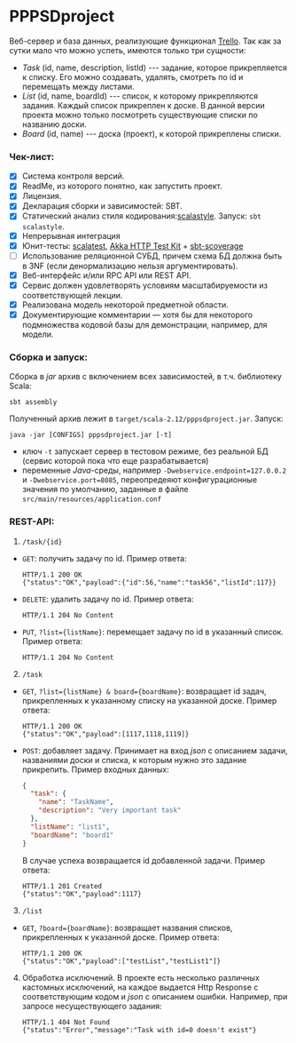 # PPPSDproject
Веб-сервер и база данных, реализующие функционал [Trello](http://trello.com). Так как за сутки мало что можно успеть, имеются только три сущности:
* *Task* (id, name, description, listId) --- задание, которое прикрепляется к списку. Его можно создавать, удалять, смотреть по id и перемещать между листами.
* *List* (id, name, boardId) --- список, к которому прикрепляются задания. Каждый список прикреплен к доске. В данной  версии проекта можно только посмотреть существующие списки по названию доски.
* *Board* (id, name) --- доска (проект), к которой прикреплены списки.

### Чек-лист:
* [x] Система контроля версий.
* [x] ReadMe, из которого понятно, как запустить проект.
* [x] Лицензия.
* [x] Декларация сборки и зависимостей: SBT.
* [x] Статический анализ стиля кодирования:[scalastyle](http://www.scalastyle.org/sbt.html). Запуск: `sbt scalastyle`.
* [x] Непрерывная интеграция 
* [x] Юнит-тесты: [scalatest](http://www.scalatest.org/), [Akka HTTP Test Kit](https://doc.akka.io/docs/akka-http/10.0.11/scala/http/routing-dsl/testkit.html) + [sbt-scoverage](https://github.com/scoverage/sbt-scoverage)
* [ ] Использование реляционной СУБД, причем схема БД должна быть в 3NF (если денормализацию нельзя аргументировать).
* [x] Веб-интерфейс и/или RPC API или REST API.
* [x] Сервис должен удовлетворять условиям масштабируемости из соответствующей лекции.
* [x] Реализована модель некоторой предметной области.
* [x] Документирующие комментарии — хотя бы для некоторого подмножества кодовой базы для демонстрации, например, для модели.

### Сборка и запуск:
Сборка в *jar* архив с включением всех зависимостей, в т.ч. библиотеку Scala:
```sbtshell
sbt assembly
```
Полученный архив лежит в `target/scala-2.12/pppsdproject.jar`. Запуск:
```
java -jar [CONFIGS] pppsdproject.jar [-t]
```
* ключ `-t` запускает сервер в тестовом режиме, без реальной БД (сервис которой пока что еще разрабатывается)
* переменные *Java*-среды, например `-Dwebservice.endpoint=127.0.0.2` и `-Dwebservice.port=8085`, переопредеяют конфигурационные значения по умолчанию, заданные в файле `src/main/resources/application.conf`

### REST-API:
1. `/task/{id}`
* `GET`: получить задачу по id. Пример ответа:
    ```
    HTTP/1.1 200 OK
    {"status":"OK","payload":{"id":56,"name":"task56","listId":117}}
    ```
* `DELETE`: удалить задачу по id. Пример ответа:
    ```
    HTTP/1.1 204 No Content
    ```
    
* `PUT`, `?list={listName}`: перемещает задачу по id в указанный список.
Пример ответа:
    ```
    HTTP/1.1 204 No Content
    ```
 
2. `/task`
* `GET`, `?list={listName} & board={boardName}`: возвращает id задач, прикрепленных к указанному списку на указанной доске. Пример ответа:
    ```
    HTTP/1.1 200 OK
    {"status":"OK","payload":[1117,1118,1119]}
    ``` 
* `POST`: добавляет задачу. Принимает на вход *json* с описанием задачи, названиями доски и списка, к которым нужно это задание прикрепить. Пример входных данных:
    ```json
    {
      "task": {
        "name": "TaskName",
        "description": "Very important task"
      },
      "listName": "list1",
      "boardName": "board1"
    }
    ```
    В случае успеха возвращается id добавленной задачи. Пример ответа:
    ```
    HTTP/1.1 201 Created
    {"status":"OK","payload":1117}
    ```
3. `/list`
* `GET`, `?board={boardName}`: возвращает названия списков, прикрепленных к указанной доске. Пример ответа:
    ```
    HTTP/1.1 200 OK
    {"status":"OK","payload":["testList","testList1"]}
    ```
4. Обработка исключений. В проекте есть несколько различных кастомных исключений, на каждое выдается Http Response с соответствующим кодом и *json* с описанием ошибки. Например, при запросе несуществующего задания:
    ```
    HTTP/1.1 404 Not Found
    {"status":"Error","message":"Task with id=0 doesn't exist"}
    ```